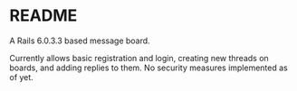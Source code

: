 # README

A Rails 6.0.3.3 based message board.

Currently allows basic registration and login, creating new threads on boards, and adding replies to them. No security measures implemented as of yet.
